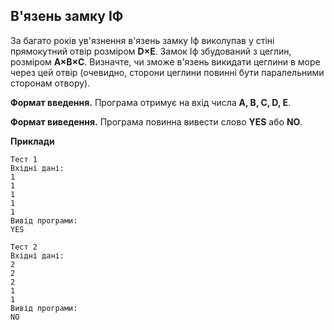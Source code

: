 ## В'язень замку ІФ
За багато років ув'язнення в'язень замку Іф виколупав у стіні прямокутний отвір розміром **D×E**. 
Замок Іф збудований з цеглин, розміром **A×B×C**. Визначте, чи зможе в'язень викидати цеглини в
море через цей отвір (очевидно, сторони цеглини повинні бути паралельними сторонам отвору).

**Формат введення.** Програма отримує на вхід числа **A, B, C, D, E**.

**Формат виведення.** Програма повинна вивести слово **YES** або **NO**.

**Приклади**
```
Тест 1
Вхідні дані:
1
1
1
1
1
Вивід програми:
YES

Тест 2
Вхідні дані:
2
2
2
1
1
Вивід програми:
NO
```